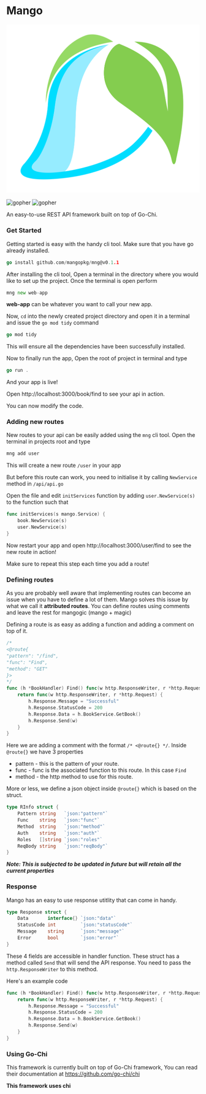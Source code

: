 # Mango

<p>
  <img width="560px" src="https://raw.githubusercontent.com/mangopkg/Assets/main/mango.png">
</p>
<p>
	<img alt="gopher" src="https://img.shields.io/github/go-mod/go-version/mangopkg/mango?style=for-the-badge&logo=appveyor"/>
	<img alt="gopher" src="https://img.shields.io/github/license/mangopkg/mango?style=for-the-badge"/>
</p>


An easy-to-use REST API framework built on top of Go-Chi.

### Get Started
Getting started is easy with the handy cli tool. Make sure that you have go already installed.
```go
go install github.com/mangopkg/mng@v0.1.1
```
After installing the cli tool, Open a terminal in the directory where you would like to set up the project. Once the terminal is open perform
```go
mng new web-app
```
**web-app** can be whatever you want to call your new app.


Now, `cd` into the newly created project directory and open it in a terminal and issue the `go mod tidy` command
```go
go mod tidy
```
This will ensure all the dependencies have been successfully installed.

Now to finally run the app, Open the root of project in terminal and type

```go
go run .
```

And your app is live!

Open http://localhost:3000/book/find to see your api in action.

You can now modify the code.

### Adding new routes
New routes to your api can be easily added using the `mng` cli tool. Open the terminal in projects root and type
```go
mng add user
```
This will create a new route `/user` in your app

But before this route can work, you need to initialise it by calling `NewService` method in `/api/api.go`

Open the file and edit `initServices` function by adding `user.NewService(s)` to the function such that
```go
func initServices(s mango.Service) {
    book.NewService(s)
    user.NewService(s)
}
```
Now restart your app and open http://localhost:3000/user/find to see the new route in action!

Make sure to repeat this step each time you add a route!
### Defining routes
As you are probably well aware that implementing routes can become an issue when you have to define a lot of them. Mango solves this issue by what we call it **attributed routes**. You can define routes using comments and leave the rest for mangogic (mango + magic)

Defining a route is as easy as adding a function and adding a comment on top of it.

```go
/*
<@route{
"pattern": "/find",
"func": "Find",
"method": "GET"
}>
*/
func (h *BookHandler) Find() func(w http.ResponseWriter, r *http.Request) {
	return func(w http.ResponseWriter, r *http.Request) {
		h.Response.Message = "Successful"
		h.Response.StatusCode = 200
		h.Response.Data = h.BookService.GetBook()
		h.Response.Send(w)
	}
}
```

Here we are adding a comment with the format `/*
<@route{} */`. Inside `@route{}` we have 3 properties
- pattern - this is the pattern of your route.
- func - func is the associated function to this route. In this case `Find`
- method - the http method to use for this route.

More or less, we define a json object inside `@route{}` which is based on the struct.

```go
type RInfo struct {
	Pattern string   `json:"pattern"`
	Func    string   `json:"func"`
	Method  string   `json:"method"`
	Auth    string   `json:"auth"`
	Roles   []string `json:"roles"`
	ReqBody string   `json:"reqBody"`
}
```

***Note: This is subjected to be updated in future but will retain all the current properties***


### Response
Mango has an easy to use response utitlity that can come in handy.

```go
type Response struct {
	Data       interface{} `json:"data"`
	StatusCode int         `json:"statusCode"`
	Message    string      `json:"message"`
	Error      bool        `json:"error"`
}
```

These 4 fields are accessible in handler function. These struct has a method called `Send` that will send the API response. You need to pass the `http.ResponseWriter` to this method.

Here's an example code
```go
func (h *BookHandler) Find() func(w http.ResponseWriter, r *http.Request) {
	return func(w http.ResponseWriter, r *http.Request) {
		h.Response.Message = "Successful"
		h.Response.StatusCode = 200
		h.Response.Data = h.BookService.GetBook()
		h.Response.Send(w)
	}
}
```


### Using Go-Chi
This framework is currently built on top of Go-Chi framework, You can read their documentation at https://github.com/go-chi/chi

**This framework uses chi**